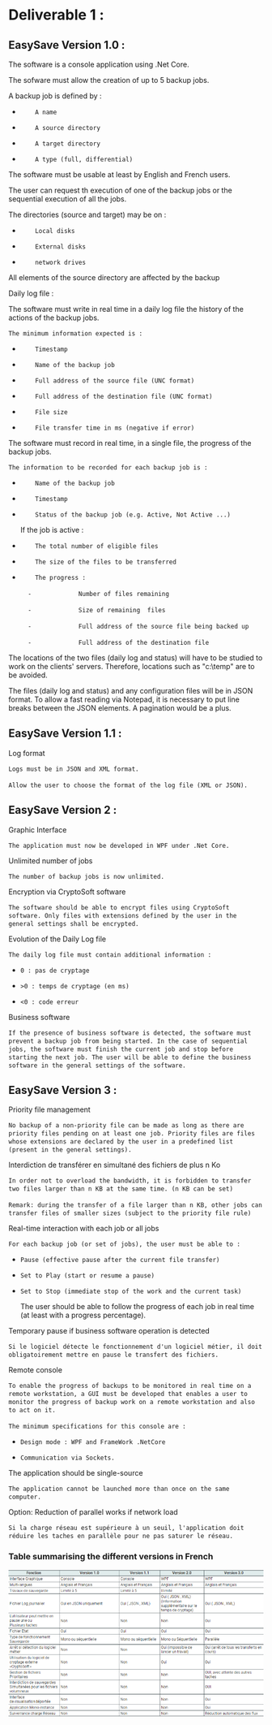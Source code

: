 ﻿# Deliverable 1 : 

## EasySave Version 1.0 :

The software is a console application using .Net Core.

The sofware must allow the creation of up to 5 backup jobs.

A backup job is defined by :

-         A name

-         A source directory

-         A target directory

-         A type (full, differential)

The software must be usable at least by English and French users.

The user can request th execution of one of the backup jobs or the sequential execution of all the jobs.

The directories (source and target) may be on :

-         Local disks

-         External disks

-         network drives

All elements of the source directory are affected by the backup

Daily log file :

The software must write in real time in a daily log file the history of the actions of the backup jobs.

    The minimum information expected is :

-         Timestamp

-         Name of the backup job

-         Full address of the source file (UNC format)

-         Full address of the destination file (UNC format)

-         File size

-         File transfer time in ms (negative if error)

The software must record in real time, in a single file, the progress of the backup jobs.

    The information to be recorded for each backup job is :

-         Name of the backup job

-         Timestamp

-         Status of the backup job (e.g. Active, Not Active ...)


    If the job is active :

-         The total number of eligible files

-         The size of the files to be transferred

-         The progress :

        -             Number of files remaining

        -             Size of remaining  files

        -             Full address of the source file being backed up

        -             Full address of the destination file

The locations of the two files (daily log and status) will have to be studied to work on the clients' servers. Therefore, locations such as "c:\temp\" are to be avoided.

The files (daily log and status) and any configuration files will be in JSON format. To allow a fast reading via Notepad, it is necessary to put line breaks between the JSON elements. A pagination would be a plus.

## EasySave Version 1.1 :

Log format

    Logs must be in JSON and XML format.

    Allow the user to choose the format of the log file (XML or JSON).

## EasySave Version 2 :

Graphic Interface

    The application must now be developed in WPF under .Net Core.

Unlimited number of jobs

    The number of backup jobs is now unlimited.

Encryption via CryptoSoft software

    The software should be able to encrypt files using CryptoSoft software. Only files with extensions defined by the user in the general settings shall be encrypted.

Evolution of the Daily Log file

    The daily log file must contain additional information :

-     0 : pas de cryptage
-     >0 : temps de cryptage (en ms)
-     <0 : code erreur

Business software

    If the presence of business software is detected, the software must prevent a backup job from being started. In the case of sequential jobs, the software must finish the current job and stop before starting the next job. The user will be able to define the business software in the general settings of the software.

## EasySave Version 3 :

Priority file management

    No backup of a non-priority file can be made as long as there are priority files pending on at least one job. Priority files are files whose extensions are declared by the user in a predefined list (present in the general settings).

Interdiction de transférer en simultané des fichiers de plus n Ko

    In order not to overload the bandwidth, it is forbidden to transfer two files larger than n KB at the same time. (n KB can be set)

    Remark: during the transfer of a file larger than n KB, other jobs can transfer files of smaller sizes (subject to the priority file rule)

Real-time interaction with each job or all jobs

    For each backup job (or set of jobs), the user must be able to :

-     Pause (effective pause after the current file transfer)
-     Set to Play (start or resume a pause)
-     Set to Stop (immediate stop of the work and the current task)


    The user should be able to follow the progress of each job in real time (at least with a progress percentage).

Temporary pause if business software operation is detected

    Si le logiciel détecte le fonctionnement d'un logiciel métier, il doit obligatoirement mettre en pause le transfert des fichiers.

Remote console

    To enable the progress of backups to be monitored in real time on a remote workstation, a GUI must be developed that enables a user to monitor the progress of backup work on a remote workstation and also to act on it.

    The minimum specifications for this console are :

-     Design mode : WPF and FrameWork .NetCore
-     Communication via Sockets.

The application should be single-source

    The application cannot be launched more than once on the same computer.

Option: Reduction of parallel works if network load 

    Si la charge réseau est supérieure à un seuil, l'application doit réduire les taches en parallèle pour ne pas saturer le réseau.

### Table summarising the different versions in French

![Version Project](/Image/VersionProject.png)
